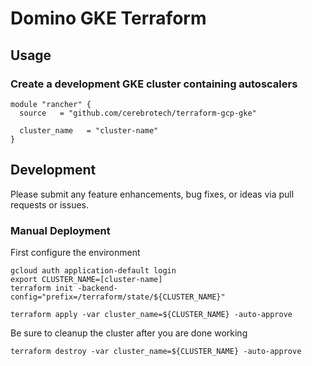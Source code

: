 # Domino GKE Terraform

## Usage

### Create a development GKE cluster containing autoscalers
```hcl
module "rancher" {
  source   = "github.com/cerebrotech/terraform-gcp-gke"

  cluster_name   = "cluster-name"
}
```


## Development

Please submit any feature enhancements, bug fixes, or ideas via pull requests or issues.

### Manual Deployment
First configure the environment
```
gcloud auth application-default login
export CLUSTER_NAME=[cluster-name]
terraform init -backend-config="prefix=/terraform/state/${CLUSTER_NAME}"
```

```
terraform apply -var cluster_name=${CLUSTER_NAME} -auto-approve
```

Be sure to cleanup the cluster after you are done working
```
terraform destroy -var cluster_name=${CLUSTER_NAME} -auto-approve
```
